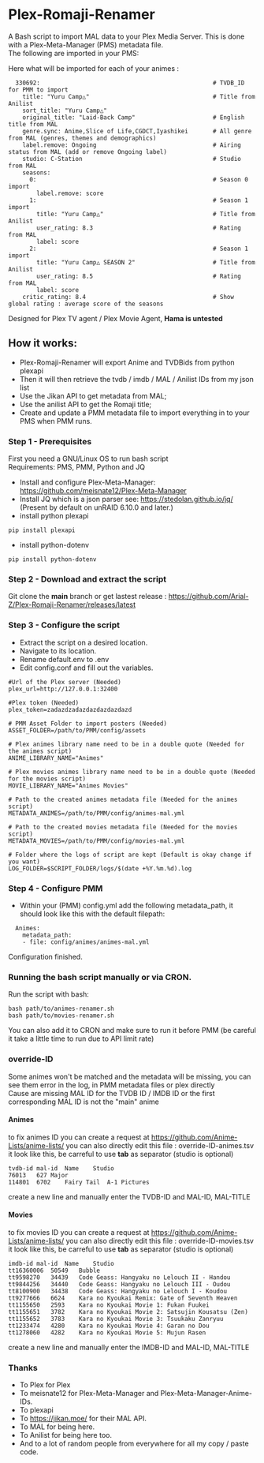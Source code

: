 # Plex-Romaji-Renamer

A Bash script to import MAL data to your Plex Media Server. This is done with a Plex-Meta-Manager (PMS) metadata file.<br/>
The following are imported in your PMS:

Here what will be imported for each of your animes :
```
  330692:                                                 # TVDB_ID for PMM to import
    title: "Yuru Camp△"                                   # Title from Anilist
    sort_title: "Yuru Camp△"
    original_title: "Laid-Back Camp"                      # English title from MAL
    genre.sync: Anime,Slice of Life,CGDCT,Iyashikei       # All genre from MAL (genres, themes and demographics)
    label.remove: Ongoing                                 # Airing status from MAL (add or remove Ongoing label)
    studio: C-Station                                     # Studio from MAL
    seasons:
      0:                                                  # Season 0 import                 
        label.remove: score
      1:                                                  # Season 1 import
        title: "Yuru Camp△"                               # Title from Anilist                            
        user_rating: 8.3                                  # Rating from MAL
        label: score
      2:                                                  # Season 1 import
        title: "Yuru Camp△ SEASON 2"                      # Title from Anilist
        user_rating: 8.5                                  # Rating from MAL
        label: score
    critic_rating: 8.4                                    # Show global rating : average score of the seasons
```
  
Designed for Plex TV agent / Plex Movie Agent, <b>Hama is untested</b>
  
 ## How it works:
  - Plex-Romaji-Renamer will export Anime and TVDBids from python plexapi
  - Then it will then retrieve the tvdb / imdb / MAL / Anilist IDs from my json list
  - Use the Jikan API to get metadata from MAL;
  - Use the anilist API to get the Romaji title;
  - Create and update a PMM metadata file to import everything in to your PMS when PMM runs.

### Step 1 - Prerequisites
First you need a GNU/Linux OS to run bash script<br/>
  Requirements: PMS, PMM, Python and JQ<br/>
  - Install and configure Plex-Meta-Manager: https://github.com/meisnate12/Plex-Meta-Manager<br/>
  - Install JQ which is a json parser see: https://stedolan.github.io/jq/ (Present by default on unRAID 6.10.0 and later.)<br/>
  - install python plexapi
  ```
  pip install plexapi
  ```
  - install python-dotenv
  ```
  pip install python-dotenv
  ```

### Step 2 - Download and extract the script
Git clone the **main** branch or get lastest release : https://github.com/Arial-Z/Plex-Romaji-Renamer/releases/latest

### Step 3 - Configure the script
  - Extract the script on a desired location.<br/>
  - Navigate to its location.<br/>
  - Rename default.env to .env<br/>
  - Edit config.conf and fill out the variables.<br/>
```
#Url of the Plex server (Needed)
plex_url=http://127.0.0.1:32400

#Plex token (Needed)
plex_token=zadazdzadazdazdazdazdazd

# PMM Asset Folder to import posters (Needed)
ASSET_FOLDER=/path/to/PMM/config/assets

# Plex animes library name need to be in a double quote (Needed for the animes script)
ANIME_LIBRARY_NAME="Animes"

# Plex movies animes library name need to be in a double quote (Needed for the movies script)
MOVIE_LIBRARY_NAME="Animes Movies"

# Path to the created animes metadata file (Needed for the animes script)
METADATA_ANIMES=/path/to/PMM/config/animes-mal.yml

# Path to the created movies metadata file (Needed for the movies script)
METADATA_MOVIES=/path/to/PMM/config/movies-mal.yml

# Folder where the logs of script are kept (Default is okay change if you want)
LOG_FOLDER=$SCRIPT_FOLDER/logs/$(date +%Y.%m.%d).log
```

### Step 4 - Configure PMM 
  - Within your (PMM) config.yml add the following metadata_path, it should look like this with the default filepath:
```
  Animes:
    metadata_path:
    - file: config/animes/animes-mal.yml
```
Configuration finished.
### Running the bash script manually or via CRON.

Run the script with bash:<br/>
```
bash path/to/animes-renamer.sh
bash path/to/movies-renamer.sh
```
You can also add it to CRON and make sure to run it before PMM (be careful it take a little time to run due to API limit rate)

### override-ID
Some animes won't be matched and the metadata will be missing, you can see them error in the log, in PMM metadata files or plex directly<br/>
Cause are missing MAL ID for the TVDB ID / IMDB ID or the first corresponding MAL ID is not the "main" anime<br/>
#### Animes
to fix animes ID you can create a request at https://github.com/Anime-Lists/anime-lists/ you can also directly edit this file : override-ID-animes.tsv<br/>
it look like this, be carreful to use **tab** as separator (studio is optional)
```
tvdb-id	mal-id	Name	Studio
76013	627	Major	
114801	6702	Fairy Tail	A-1 Pictures
```
create a new line and manually enter the TVDB-ID and MAL-ID, MAL-TITLE<br/>
#### Movies
to fix movies ID you can create a request at https://github.com/Anime-Lists/anime-lists/ you can also directly edit this file : override-ID-movies.tsv<br/>
it look like this, be carreful to use **tab** as separator (studio is optional)
```
imdb-id	mal-id	Name	Studio
tt16360006	50549	Bubble
tt9598270	34439	Code Geass: Hangyaku no Lelouch II - Handou
tt9844256	34440	Code Geass: Hangyaku no Lelouch III - Oudou
tt8100900	34438	Code Geass: Hangyaku no Lelouch I - Koudou
tt9277666	6624	Kara no Kyoukai Remix: Gate of Seventh Heaven
tt1155650	2593	Kara no Kyoukai Movie 1: Fukan Fuukei
tt1155651	3782	Kara no Kyoukai Movie 2: Satsujin Kousatsu (Zen)
tt1155652	3783	Kara no Kyoukai Movie 3: Tsuukaku Zanryuu
tt1233474	4280	Kara no Kyoukai Movie 4: Garan no Dou
tt1278060	4282	Kara no Kyoukai Movie 5: Mujun Rasen
```
create a new line and manually enter the IMDB-ID and MAL-ID, MAL-TITLE

### Thanks
  - To Plex for Plex
  - To meisnate12 for Plex-Meta-Manager and Plex-Meta-Manager-Anime-IDs.
  - To plexapi
  - To https://jikan.moe/ for their MAL API.
  - To MAL for being here.
  - To Anilist for being here too.
  - And to a lot of random people from everywhere for all my copy / paste code.
